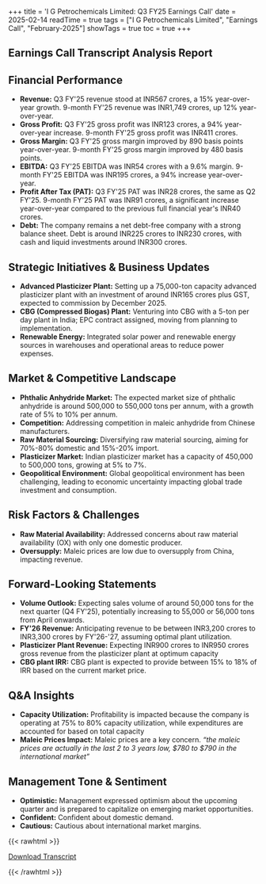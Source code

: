 +++
title = 'I G Petrochemicals Limited: Q3 FY25 Earnings Call'
date = 2025-02-14
readTime = true
tags = ["I G Petrochemicals Limited", "Earnings Call", "February-2025"]
showTags = true
toc = true
+++



## Earnings Call Transcript Analysis Report
## Financial Performance

*   **Revenue:** Q3 FY'25 revenue stood at INR567 crores, a 15% year-over-year growth. 9-month FY'25 revenue was INR1,749 crores, up 12% year-over-year.
*   **Gross Profit:** Q3 FY'25 gross profit was INR123 crores, a 94% year-over-year increase. 9-month FY'25 gross profit was INR411 crores.
*   **Gross Margin:** Q3 FY'25 gross margin improved by 890 basis points year-over-year. 9-month FY'25 gross margin improved by 480 basis points.
*   **EBITDA:** Q3 FY'25 EBITDA was INR54 crores with a 9.6% margin. 9-month FY'25 EBITDA was INR195 crores, a 94% increase year-over-year.
*   **Profit After Tax (PAT):** Q3 FY'25 PAT was INR28 crores, the same as Q2 FY'25. 9-month FY'25 PAT was INR91 crores, a significant increase year-over-year compared to the previous full financial year's INR40 crores.
*   **Debt:** The company remains a net debt-free company with a strong balance sheet. Debt is around INR225 crores to INR230 crores, with cash and liquid investments around INR300 crores.

## Strategic Initiatives & Business Updates

*   **Advanced Plasticizer Plant:** Setting up a 75,000-ton capacity advanced plasticizer plant with an investment of around INR165 crores plus GST, expected to commission by December 2025.
*   **CBG (Compressed Biogas) Plant:** Venturing into CBG with a 5-ton per day plant in India; EPC contract assigned, moving from planning to implementation.
*   **Renewable Energy:** Integrated solar power and renewable energy sources in warehouses and operational areas to reduce power expenses.

## Market & Competitive Landscape

*   **Phthalic Anhydride Market:** The expected market size of phthalic anhydride is around 500,000 to 550,000 tons per annum, with a growth rate of 5% to 10% per annum.
*   **Competition:** Addressing competition in maleic anhydride from Chinese manufacturers.
*   **Raw Material Sourcing:** Diversifying raw material sourcing, aiming for 70%-80% domestic and 15%-20% import.
*   **Plasticizer Market:** Indian plasticizer market has a capacity of 450,000 to 500,000 tons, growing at 5% to 7%.
*   **Geopolitical Environment:** Global geopolitical environment has been challenging, leading to economic uncertainty impacting global trade investment and consumption.

## Risk Factors & Challenges

*   **Raw Material Availability:** Addressed concerns about raw material availability (OX) with only one domestic producer.
*   **Oversupply:** Maleic prices are low due to oversupply from China, impacting revenue.

## Forward-Looking Statements

*   **Volume Outlook:** Expecting sales volume of around 50,000 tons for the next quarter (Q4 FY'25), potentially increasing to 55,000 or 56,000 tons from April onwards.
*   **FY'26 Revenue:** Anticipating revenue to be between INR3,200 crores to INR3,300 crores by FY'26-'27, assuming optimal plant utilization.
*    **Plasticizer Plant Revenue:** Expecting INR900 crores to INR950 crores gross revenue from the plasticizer plant at optimum capacity
*   **CBG plant IRR:** CBG plant is expected to provide between 15% to 18% of IRR based on the current market price.

## Q&A Insights

*   **Capacity Utilization:** Profitability is impacted because the company is operating at 75% to 80% capacity utilization, while expenditures are accounted for based on total capacity
*   **Maleic Prices Impact:** Maleic prices are a key concern. *“the maleic prices are actually in the last 2 to 3 years low, $780 to $790 in the international market”*

## Management Tone & Sentiment

*   **Optimistic:** Management expressed optimism about the upcoming quarter and is prepared to capitalize on emerging market opportunities.
*   **Confident:** Confident about domestic demand.
*   **Cautious:** Cautious about international market margins.




{{< rawhtml >}}

<div class="button-container">    
    <a href="https://www.igpetro.com/wp-content/uploads/2025/02/SGA-IG%20PetroChemicals-Feb14-25v1.pdf" target="_blank" class="report-button">
      <i class="fas fa-file-pdf"></i> Download Transcript
    </a>
</div>
    
{{< /rawhtml >}}

